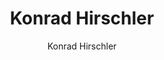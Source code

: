 ---
title: "Konrad Hirschler"
excerpt: "Project Participant"
author: Konrad Hirschler
toc: false
toc_sticky: false
layout: single
---